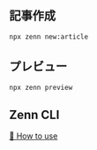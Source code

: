 ## 記事作成

```sh
npx zenn new:article
```

## プレビュー

```sh
npx zenn preview
```

## Zenn CLI

[📘 How to use](https://zenn.dev/zenn/articles/zenn-cli-guide)